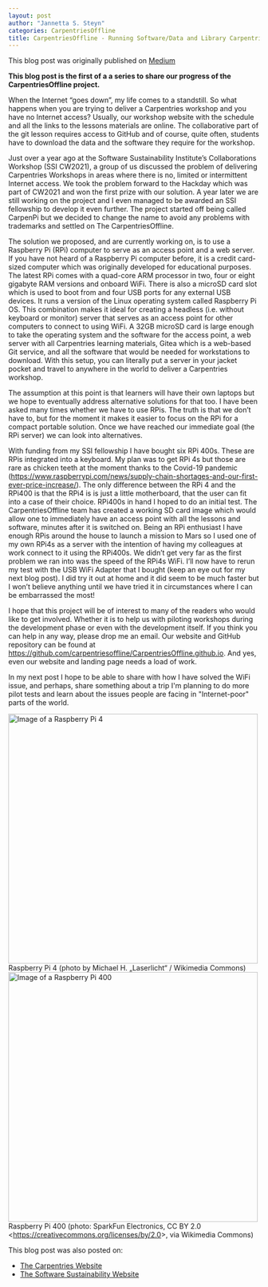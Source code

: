 ```yaml
---
layout: post
author: "Jannetta S. Steyn"
categories: CarpentriesOffline
title: CarpentriesOffline - Running Software/Data and Library Carpentries workshops offline
---
```


This blog post was originally published on [Medium](https://medium.com/newcastle-university-research-software-engineering/running-software-data-and-library-carpentries-workshops-offline-a583adf087ca)

**This blog post is the first of a a series to share our progress of the CarpentriesOffline project.**

When the Internet “goes down”, my life comes to a standstill. So what happens when you are trying to deliver a Carpentries workshop and you have no Internet access? Usually, our workshop website with the schedule and all the links to the lessons materials are online. The collaborative part of the git lesson requires access to GitHub and of course, quite often, students have to download the data and the software they require for the workshop.

Just over a year ago at the Software Sustainability Institute’s Collaborations Workshop (SSI CW2021), a group of us discussed the problem of delivering Carpentries Workshops in areas where there is no, limited or intermittent Internet access. We took the problem forward to the Hackday which was part of CW2021 and won the first prize with our solution. A year later we are still working on the project and I even managed to be awarded an SSI fellowship to develop it even further. The project started off being called CarpenPi but we decided to change the name to avoid any problems with trademarks and settled on The CarpentriesOffline.

The solution we proposed, and are currently working on, is to use a Raspberry Pi (RPi) computer to serve as an access point and a web server. If you have not heard of a Raspberry Pi computer before, it is a credit card-sized computer which was originally developed for educational purposes. The latest RPi comes with a quad-core ARM processor in two, four or eight gigabyte RAM versions and onboard WiFi. There is also a microSD card slot which is used to boot from and four USB ports for any external USB devices. It runs a version of the Linux operating system called Raspberry Pi OS. This combination makes it ideal for creating a headless (i.e. without keyboard or monitor) server that serves as an access point for other computers to connect to using WiFi. A 32GB microSD card is large enough to take the operating system and the software for the access point, a web server with all Carpentries learning materials, Gitea which is a web-based Git service, and all the software that would be needed for workstations to download. With this setup, you can literally put a server in your jacket pocket and travel to anywhere in the world to deliver a Carpentries workshop.

The assumption at this point is that learners will have their own laptops but we hope to eventually address alternative solutions for that too. I have been asked many times whether we have to use RPis. The truth is that we don’t have to, but for the moment it makes it easier to focus on the RPi for a compact portable solution. Once we have reached our immediate goal (the RPi server) we can look into alternatives.

With funding from my SSI fellowship I have bought six RPi 400s. These are RPis integrated into a keyboard. My plan was to get RPi 4s but those are rare as chicken teeth at the moment thanks to the Covid-19 pandemic (https://www.raspberrypi.com/news/supply-chain-shortages-and-our-first-ever-price-increase/).  The only difference between the RPi 4 and the RPi400 is that the RPi4 is is just a little motherboard, that the user can fit into a case of their choice. RPi400s in hand I hoped to do an initial test. The CarpentriesOffline team has created a working SD card image which would allow one to immediately have an access point with all the lessons and software, minutes after it is switched on. Being an RPi enthusiast I have enough RPis around the house to launch a mission to Mars so I used one of my own RPi4s as a server with the intention of having my colleagues at work connect to it using the RPi400s. We didn’t get very far as the first problem we ran into was the speed of the RPi4s WiFi. I’ll now have to rerun my test with the USB WiFi Adapter that I bought (keep an eye out for my next blog post). I did try it out at home and it did seem to be much faster but I won’t believe anything until we have tried it in circumstances where I can be embarrassed the most! 

I hope that this project will be of interest to many of the readers who would like to get involved. Whether it is to help us with piloting workshops during the development phase or even with the development itself. If you think you can help in any way, please drop me an email. Our website and GitHub repository can be found at https://github.com/carpentriesoffline/CarpentriesOffline.github.io. And yes, even our website and landing page needs a load of work.

In my next post I hope to be able to share with how I have solved the WiFi issue, and perhaps, share something about a trip I'm planning to do more pilot tests and learn about the issues people are facing in "Internet-poor" parts of the world.

<img alt="Image of a Raspberry Pi 4" src="https://miro.medium.com/max/1400/0*baoJqSznz3jyLaaQ" loading="lazy" width="500">
<figcaption class="caption">Raspberry Pi 4 (photo by Michael H. „Laserlicht“ / Wikimedia Commons)</figcaption>

<img alt="Image of a Raspberry Pi 400" src="https://miro.medium.com/max/1200/0*mGAVsLE7KwuWuYNi" loading="lazy" width="500">
<figcaption class="caption">Raspberry Pi 400 (photo: SparkFun Electronics, CC BY 2.0 &lt;<a href="https://creativecommons.org/licenses/by/2.0" rel="noopener ugc nofollow" target="_blank">https://creativecommons.org/licenses/by/2.0</a>&gt;, via Wikimedia Commons)</figcaption>



This blog post was also posted on:
- [The Carpentries Website](https://carpentries.org/blog/2022/07/carpentries-offline/)
- [The Software Sustainability Website](https://www.software.ac.uk/blog/2022-07-25-running-softwaredata-and-library-carpentries-workshops-offline)
